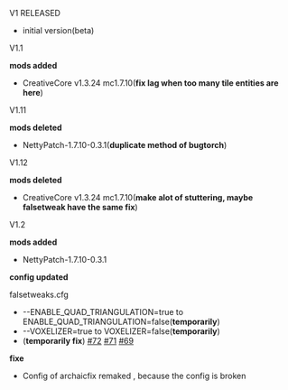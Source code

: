 V1 RELEASED

* initial version(beta)

V1.1

**mods added**

* CreativeCore v1.3.24 mc1.7.10(**fix lag when too many tile entities are here**)

V1.11

**mods deleted**

* NettyPatch-1.7.10-0.3.1(**duplicate method of bugtorch**)

V1.12

**mods deleted**

* CreativeCore v1.3.24 mc1.7.10(**make alot of stuttering, maybe falsetweak have the same fix**)

V1.2

**mods added**

* NettyPatch-1.7.10-0.3.1

**config updated**

falsetweaks.cfg

* --ENABLE_QUAD_TRIANGULATION=true to ENABLE_QUAD_TRIANGULATION=false(**temporarily**)
* --VOXELIZER=true to VOXELIZER=false(**temporarily**)
* (**temporarily fix**) [#72](https://github.com/quentin452/private-minecraft-modpack/issues/72)  [#71](https://github.com/quentin452/private-minecraft-modpack/issues/71) [#69](https://github.com/quentin452/private-minecraft-modpack/issues/69)

**fixe**

* Config of archaicfix remaked , because the config is broken
